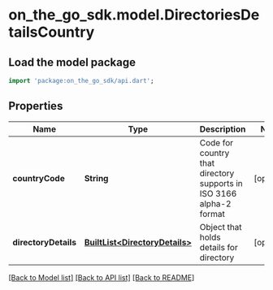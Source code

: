 # on_the_go_sdk.model.DirectoriesDetailsCountry

## Load the model package
```dart
import 'package:on_the_go_sdk/api.dart';
```

## Properties
Name | Type | Description | Notes
------------ | ------------- | ------------- | -------------
**countryCode** | **String** | Code for country that directory supports in ISO 3166 alpha-2 format | [optional] 
**directoryDetails** | [**BuiltList&lt;DirectoryDetails&gt;**](DirectoryDetails.md) | Object that holds details for directory | [optional] 

[[Back to Model list]](../README.md#documentation-for-models) [[Back to API list]](../README.md#documentation-for-api-endpoints) [[Back to README]](../README.md)


